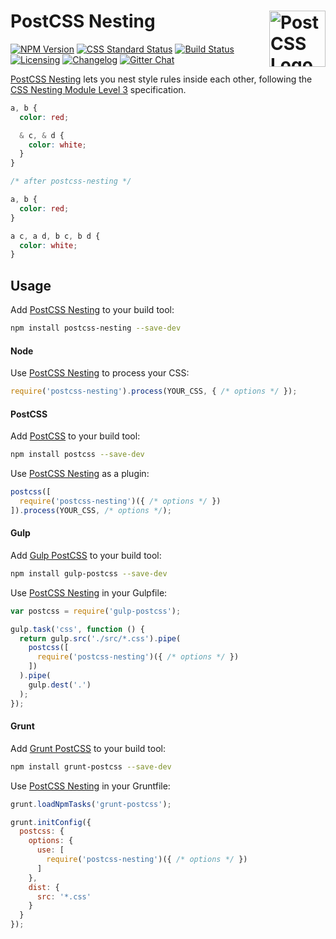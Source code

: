 # PostCSS Nesting [<img src="https://postcss.github.io/postcss/logo.svg" alt="PostCSS Logo" width="90" height="90" align="right">][postcss]

[![NPM Version][npm-img]][npm-url]
[![CSS Standard Status][css-img]][css-url]
[![Build Status][cli-img]][cli-url]
[![Licensing][lic-img]][lic-url]
[![Changelog][log-img]][log-url]
[![Gitter Chat][git-img]][git-url]

[PostCSS Nesting] lets you nest style rules inside each other, following the
[CSS Nesting Module Level 3] specification.

```css
a, b {
  color: red;

  & c, & d {
    color: white;
  }
}

/* after postcss-nesting */

a, b {
  color: red;
}

a c, a d, b c, b d {
  color: white;
}
```

## Usage

Add [PostCSS Nesting] to your build tool:

```bash
npm install postcss-nesting --save-dev
```

#### Node

Use [PostCSS Nesting] to process your CSS:

```js
require('postcss-nesting').process(YOUR_CSS, { /* options */ });
```

#### PostCSS

Add [PostCSS] to your build tool:

```bash
npm install postcss --save-dev
```

Use [PostCSS Nesting] as a plugin:

```js
postcss([
  require('postcss-nesting')({ /* options */ })
]).process(YOUR_CSS, /* options */);
```

#### Gulp

Add [Gulp PostCSS] to your build tool:

```bash
npm install gulp-postcss --save-dev
```

Use [PostCSS Nesting] in your Gulpfile:

```js
var postcss = require('gulp-postcss');

gulp.task('css', function () {
  return gulp.src('./src/*.css').pipe(
    postcss([
      require('postcss-nesting')({ /* options */ })
    ])
  ).pipe(
    gulp.dest('.')
  );
});
```

#### Grunt

Add [Grunt PostCSS] to your build tool:

```bash
npm install grunt-postcss --save-dev
```

Use [PostCSS Nesting] in your Gruntfile:

```js
grunt.loadNpmTasks('grunt-postcss');

grunt.initConfig({
  postcss: {
    options: {
      use: [
        require('postcss-nesting')({ /* options */ })
      ]
    },
    dist: {
      src: '*.css'
    }
  }
});
```

[npm-url]: https://www.npmjs.com/package/postcss-nesting
[npm-img]: https://img.shields.io/npm/v/postcss-nesting.svg
[cli-url]: https://travis-ci.org/jonathantneal/postcss-nesting
[cli-img]: https://img.shields.io/travis/jonathantneal/postcss-nesting.svg
[css-img]: https://jonathantneal.github.io/css-db/badge/css-nesting.svg
[css-url]: https://jonathantneal.github.io/css-db/#css-nesting
[lic-url]: LICENSE.md
[lic-img]: https://img.shields.io/npm/l/postcss-nesting.svg
[log-url]: CHANGELOG.md
[log-img]: https://img.shields.io/badge/changelog-md-blue.svg
[git-url]: https://gitter.im/postcss/postcss
[git-img]: https://img.shields.io/badge/chat-gitter-blue.svg

[PostCSS Nesting]: https://github.com/jonathantneal/postcss-nesting
[PostCSS]: https://github.com/postcss/postcss
[Gulp PostCSS]: https://github.com/postcss/gulp-postcss
[Grunt PostCSS]: https://github.com/nDmitry/grunt-postcss

[CSS Nesting Module Level 3]: http://tabatkins.github.io/specs/css-nesting/
